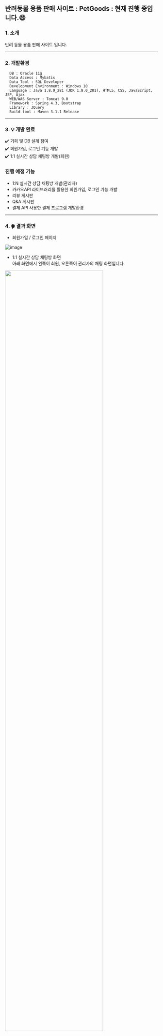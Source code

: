 ## 반려동물 용품 판매 사이트 : PetGoods : 현재 진행 중입니다.:smile:

### 1. 소개
<p>반려 동물 용품 판매 사이트 입니다.</p>

<hr/>

### 2. 개발환경
```
  DB : Oracle 11g
  Data Access : Mybatis
  Data Tool : SQL Developer
  Development Environment : Windows 10
  Language : Java 1.8.0_281 (JDK 1.8.0_281), HTML5, CSS, JavaScript, JSP, Ajax
  WEB/WAS Server : Tomcat 9.0
  Framework : Spring 4.3, Bootstrap
  Library : JQuery
  Build tool : Maven 3.1.1 Release
```
<hr/>

### 3. :bulb: 개발 완료 
:heavy_check_mark: 기획 및 DB 설계 참여<br>
:heavy_check_mark: 회원가입, 로그인 기능 개발<br>
:heavy_check_mark: 1:1 실시간 상담 채팅방 개발(회원)<br>
### 진행 예정 기능
* 1:N 실시간 상담 채팅방 개발(관리자)
* 카카오API 라이브러리를 활용한 회원가입, 로그인 기능 개발
* 리뷰 게시판
* Q&A 게시판
* 결제 API 사용한 결제 프로그램 개발환경
<hr/>
 
### 4. :four_leaf_clover: 결과 화면
* 회원가입 / 로그인 페이지

![image](https://user-images.githubusercontent.com/40787456/129844789-e9f284bd-02e1-4f45-8400-56e16d7c6cb7.png)

* 1:1 실시간 상담 채팅방 화면<br>
아래 화면에서 왼쪽이 회원, 오른쪽이 관리자의 채팅 화면입니다.

<img width="80%" src="https://user-images.githubusercontent.com/40787456/129847196-fa905c71-d20d-46d0-aa31-5370e41c689a.gif"/>

